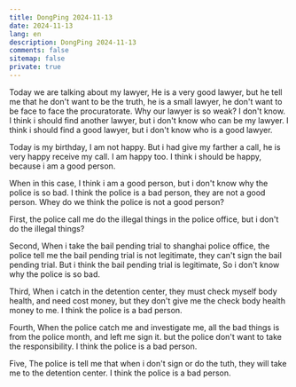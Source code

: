 ```yaml
---
title: DongPing 2024-11-13
date: 2024-11-13
lang: en
description: DongPing 2024-11-13
comments: false
sitemap: false
private: true
---
```


Today we are talking about my lawyer, He is a very good lawyer, but he tell me that he don't want to be the truth, he is a small lawyer, he don't want to be face to face the procuratorate. Why our lawyer is so weak? I don't know. I think i should find another lawyer, but i don't know who can be my lawyer. I think i should find a good lawyer, but i don't know who is a good lawyer.

Today is my birthday, I am not happy. But i had give my farther a call, he is very happy receive my call. I am happy too. I think i should be happy, because i am a good person.

When in this case, I think i am a good person, but i don't know why the police is so bad. I think the police is a bad person, they are not a good person. Whey do we think the police is not a good person? 

First, the police call me do the illegal things in the police office, but i don't do the illegal things?

Second, When i take the bail pending trial to shanghai police office, the police tell me the bail pending trial is not legitimate, they can't sign the bail pending trial. But i think the bail pending trial is legitimate, So i don't know why the police is so bad.

Third, When i catch in the detention center, they must check myself body health, and need cost money, but they don't give me the check body health money to me. I think the police is a bad person.

Fourth, When the police catch me and investigate me, all the bad things is from the police month, and left me sign it. but the police don't want to take the responsibility. I think the police is a bad person.

Five, The police is tell me that when i don't sign or do the tuth, they will take me to the detention center. I think the police is a bad person.